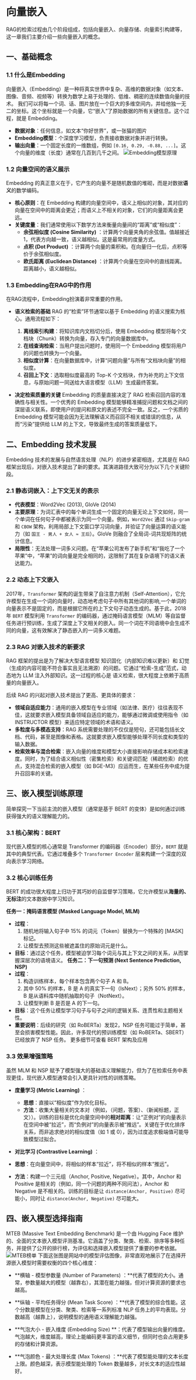 # 向量嵌入
RAG的检索过程由几个阶段组成，包括向量嵌入、向量存储、向量索引构建等，这一章我们主要介绍一些向量嵌入的概念。
## 一、基础概念
### 1.1 什么是Embedding
向量嵌入（Embedding）是一种将真实世界中复杂、高维的数据对象（如文本、图像、音频、视频等）转换为数学上易于处理的、低维、稠密的连续数值向量的技术。
我们可以将每一个词、话、图片放在一个巨大的多维空间内，并给他独一无二的坐标。这个坐标就是一个向量，它“嵌入”了原始数据的所有关键信息。这个过程，就是 Embedding。
- **数据对象**：任何信息，如文本“你好世界”，或一张猫的图片
- **Embedding模型**：个深度学习模型，负责接收数据对象并进行转换。
- **输出向量**：一个固定长度的一维数组，例如 `[0.16, 0.29, -0.88, ...]`。这个向量的维度（长度）通常在几百到几千之间。
![Embedding模型原理](../images/3_1_1.webp)
### 1.2 向量空间的语义展示
Embedding 的真正意义在于，它产生的向量不是随机数值的堆砌，而是对数据**语义**的数学编码。

- **核心原则**：在 Embedding 构建的向量空间中，语义上相似的对象，其对应的向量在空间中的距离会更近；而语义上不相关的对象，它们的向量距离会更远。
- **关键度量**：我们通常使用以下数学方法来衡量向量间的“距离”或“相似度”：
    - **余弦相似度 (Cosine Similarity)** ：计算两个向量夹角的余弦值。值越接近 1，代表方向越一致，语义越相似。这是最常用的度量方式。
    - **点积 (Dot Product)** ：计算两个向量的乘积和。在向量归一化后，点积等价于余弦相似度。
    - **欧氏距离 (Euclidean Distance)** ：计算两个向量在空间中的直线距离。距离越小，语义越相似。

### 1.3 Embedding在RAG中的作用
在RAG流程中，Embedding扮演着非常重要的作用。
- **语义检索的基础**
RAG 的“检索”环节通常以基于 Embedding 的语义搜索为核心。通用流程如下：

  1. **离线索引构建**：将知识库内文档切分后，使用 Embedding 模型将每个文档块（Chunk）转换为向量，存入专门的向量数据库中。
  2. **在线查询检索**：当用户提出问题时，使用同一个 Embedding 模型将用户的问题也转换为一个向量。
  3. **相似度计算**：在向量数据库中，计算“问题向量”与所有“文档块向量”的相似度。
  4. **召回上下文**：选取相似度最高的 Top-K 个文档块，作为补充的上下文信息，与原始问题一同送给大语言模型（LLM）生成最终答案。
- **决定检索质量的关键**
Embedding 的质量直接决定了 RAG 检索召回内容的准确性与相关性。一个优秀的 Embedding 模型能够精准捕捉问题和文档之间的深层语义联系，即使用户的提问和原文的表述不完全一致。反之，一个劣质的 Embedding 模型可能会因为无法理解语义而召回不相关或错误的信息，从而“污染”提供给 LLM 的上下文，导致最终生成的答案质量低下。

## 二、Embedding 技术发展
Embedding 技术的发展与自然语言处理（NLP）的进步紧密相连，尤其是在 RAG 框架出现后，对嵌入技术提出了新的要求。其演进路径大致可分为以下几个关键阶段。
### 2.1 静态词嵌入：上下文无关的表示
- **代表模型**：Word2Vec (2013), GloVe (2014)
- **主要原理**：为词汇表中的每个单词生成一个固定的向量无论上下文如何，同一个单词在任何句子中都被表示为同一个向量。例如，`Word2Vec` 通过 `Skip-gram` 和 `CBOW` 架构，利用局部上下文窗口学习词向量，并验证了向量运算的语义能力（如 `国王 - 男人 + 女人 ≈ 王后`）。GloVe 则融合了全局词-词共现矩阵的统计信息。
- **局限性**：无法处理一词多义问题。在“苹果公司发布了新手机”和“我吃了一个苹果”中，“苹果”的词向量是完全相同的，这限制了其在复杂语境下的语义表达能力。
### 2.2 动态上下文嵌入
2017年，`Transformer` 架构的诞生带来了自注意力机制（Self-Attention），它允许模型在生成一个词的向量时，动态地考虑句子中所有其他词的影响,​​一个单词的向量表示不是固定的，而是根据它所在的上下文句子动态生成的​​。基于此，2018年 `BERT` 模型利用 `Transformer` 的编码器，通过掩码语言模型（MLM）等自监督任务进行预训练，生成了深度上下文相关的嵌入。同一个词在不同语境中会生成不同的向量，这有效解决了静态嵌入的一词多义难题。
### 2.3 RAG 对嵌入技术的新要求
RAG 框架的提出是为了解决大型语言模型 知识固化（内部知识难以更新）和 幻觉（生成的内容可能不符合事实且无法溯源）的问题。它通过“检索-生成”范式，动态地为 LLM 注入外部知识。这一过程的核心是 语义检索，很大程度上依赖于高质量的向量嵌入。

后续 RAG 的兴起对嵌入技术提出了更高、更具体的要求：

- **领域自适应能力**：通用的嵌入模型在专业领域（如法律、医疗）往往表现不佳，这就要求嵌入模型具备领域自适应的能力，能够通过微调或使用指令（如 INSTRUCTOR 模型）来适应特定领域的术语和语义。
- **多粒度与多模态支持**：RAG 系统需要处理的不仅仅是短句，还可能包括长文档、代码，甚至是图像和表格。这就要求嵌入模型能够处理不同长度和类型的输入数据。
- **检索效率与混合检索**：嵌入向量的维度和模型大小直接影响存储成本和检索速度。同时，为了结合语义相似性（密集检索）和关键词匹配（稀疏检索）的优点，支持混合检索的嵌入模型（如 BGE-M3）应运而生，在某些任务中成为提升召回率的关键。

## 三、嵌入模型训练原理
简单探究一下当前主流的嵌入模型（通常是基于 BERT 的变体）是如何通过训练获得强大的语义理解能力的。

### 3.1 核心架构：BERT
现代嵌入模型的核心通常是 Transformer 的编码器（Encoder）部分，`BERT` 就是其中的典型代表。它通过堆叠多个 `Transformer Encoder` 层来构建一个深度的双向表示学习网络。

### 3.2 核心训练任务
BERT 的成功很大程度上归功于其巧妙的自监督学习策略，它允许模型从**海量的、无标注**的文本数据中学习知识。

**任务一：掩码语言模型 (Masked Language Model, MLM)**
- **过程**：
    1. 随机地将输入句子中 15% 的词元（Token）替换为一个特殊的 [MASK] 标记。
    2. 让模型去预测这些被遮盖住的原始词元是什么。
- **目标**：通过这个任务，模型被迫学习每个词元与其上下文之间的关系，从而掌握深层次的语境语义。
**任务二：下一句预测 (Next Sentence Prediction, NSP)**
- **过程**：
    1. 构造训练样本，每个样本包含两个句子 A 和 B。
    2. 其中 50% 的样本，B 是 A 的真实下一句（IsNext）；另外 50% 的样本，B 是从语料库中随机抽取的句子（NotNext）。
    3. 让模型判断 B 是否是 A 的下一句。
- **目标**：这个任务让模型学习句子与句子之间的逻辑关系、连贯性和主题相关性。
- **重要说明**：后续的研究（如 RoBERTa）发现2，NSP 任务可能过于简单，甚至会损害模型性能。因此，许多现代的预训练模型（如 RoBERTa、SBERT）已经放弃了 NSP 任务。
更多细节可查看 BERT 架构及应用

### 3.3 效果增强策略
虽然 MLM 和 NSP 赋予了模型强大的基础语义理解能力，但为了在检索任务中表现更佳，现代嵌入模型通常会引入更具针对性的训练策略。

- **度量学习 (Metric Learning)** ：

    - **思想**：直接以“相似度”作为优化目标。
    - **方法**：收集大量相关的文本对（例如，（问题，答案）、（新闻标题，正文））。训练的目标是优化向量空间中的**相对距离**：让“正例对”的向量表示在空间中被“拉近”，而“负例对”的向量表示被“推远”。关键在于优化排序关系，而非追求绝对的相似度值（如 1 或 0），因为过度追求极端值可能导致模型过拟合。

- **对比学习 (Contrastive Learning)** ：

- **思想**：在向量空间中，将相似的样本“拉近”，将不相似的样本“推远”。
- **方法**：构建一个三元组（Anchor, Positive, Negative）。其中，Anchor 和 Positive 是相关的（例如，同一个问题的两种不同问法），Anchor 和 Negative 是不相关的。训练的目标是让 `distance(Anchor, Positive)` 尽可能小，同时让 `distance(Anchor, Negative)` 尽可能大。

## 四、嵌入模型选择指南
MTEB (Massive Text Embedding Benchmark) 是一个由 Hugging Face 维护的、全面的文本嵌入模型评测基准。它涵盖了分类、聚类、检索、排序等多种任务，并提供了公开的排行榜，为评估和选择嵌入模型提供了重要的参考依据。
![MTEB榜单](../images/3_1_2.webp)
下面这张图是网站中的模型评估图像，非常直观地展示了在选择开源嵌入模型时需要权衡的四个核心维度：

- **横轴 - 模型参数量 (Number of Parameters) ：**代表了模型的大小。通常，参数量越大的模型（越靠右），其潜在能力越强，但对计算资源的要求也越高。

- **纵轴 - 平均任务得分 (Mean Task Score) ：**代表了模型的综合性能。这个分数是模型在分类、聚类、检索等一系列标准 NLP 任务上的平均表现。分数越高（越靠上），说明模型的通用语义理解能力越强。

- **气泡大小 - 嵌入维度 (Embedding Size) **：代表了模型输出向量的维度。气泡越大，维度越高，理论上能编码更丰富的语义细节，但同时也会占用更多的存储和计算资源。

- **气泡颜色 - 最大处理长度 (Max Tokens) ：**代表了模型能处理的文本长度上限。颜色越深，表示模型能处理的 Token 数量越多，对长文本的适应性越好。